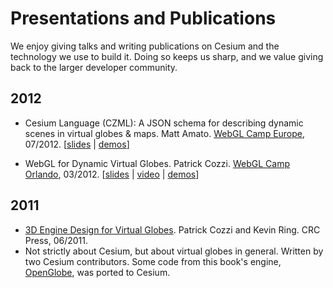 # Presentations and Publications

We enjoy giving talks and writing publications on Cesium and the technology we use to build it.  Doing so keeps us sharp, and we value giving back to the larger developer community.

## 2012

* Cesium Language (CZML): A JSON schema for describing dynamic scenes in virtual globes & maps.  Matt Amato.  [WebGL Camp Europe](http://www.shader.org/webglcamp/), 07/2012. [[slides](https://github.com/AnalyticalGraphicsInc/cesium/wiki/presentations/CZML_WebGL_Camp_07-03-2012.pdf) | [demos](http://cesium.agi.com/)]

* WebGL for Dynamic Virtual Globes.  Patrick Cozzi.  [WebGL Camp Orlando](http://www.webglcamp.com/wiki/index.php?title=AgendaOrlando1), 03/2012. [[slides](http://www.seas.upenn.edu/~pcozzi/downloads/WebGLForDynamicVirtualGlobes.pdf) | [video](http://www.youtube.com/watch?v=Bxk-bkiLbEo) | [demos](http://cesium.agi.com/)]

## 2011

* [3D Engine Design for Virtual Globes](http://www.virtualglobebook.com/).  Patrick Cozzi and Kevin Ring.  CRC Press, 06/2011.
 * Not strictly about Cesium, but about virtual globes in general.  Written by two Cesium contributors.  Some code from this book's engine, [OpenGlobe](https://github.com/virtualglobebook/OpenGlobe), was ported to Cesium.

<!--
<img src="presentationsFigures/openglinsights.jpg" />
<img src="presentationsFigures/cesiumLogo.png" />
<img src="presentationsFigures/virtualglobebook.jpg" />
-->
